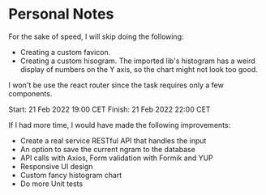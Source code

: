 # Personal Notes

For the sake of speed, I will skip doing the following:

-   Creating a custom favicon.
-   Creating a custom hisogram.
    The imported lib's histogram has a weird display of numbers on the Y axis, so the chart might not look too good.

I won't be use the react router since the task requires only a few components.

Start: 21 Feb 2022 19:00 CET
Finish: 21 Feb 2022 22:00 CET

If I had more time, I would have made the following improvements:

-   Create a real service RESTful API that handles the input
-   An option to save the current ngram to the database
-   API calls with Axios, Form validation with Formik and YUP
-   Responsive UI design
-   Custom fancy histogram chart
-   Do more Unit tests
